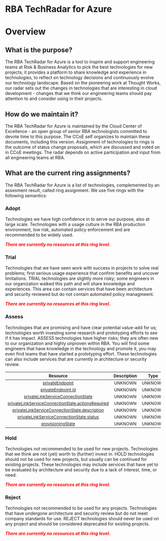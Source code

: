 
RBA TechRadar for Azure
=======================

# Overview

## What is the purpose?


The RBA TechRadar for Azure is a tool to inspire and support engineering teams at Risk & Business Analytics to pick the best technologies for new projects; it provides a platform to share knowledge and experience in technologies, to reflect on technology decisions and continuously evolve our technology landscape.  Based on the pioneering work at Thought Works, our radar sets out the changes in technologies that are interesting in cloud development - changes that we think our engineering teams should pay attention to and consider using in their projects.
## How do we maintain it?


The RBA TechRadar for Azure is maintained by the Cloud Center of Excellence - an open group of senior RBA technologists committed to devote time to this purpose.  The CCoE self organizes to maintain these documents, including this version.  Assignment of technologies to rings is the outcome of status change proposals, which are discussed and voted on in CCoE meetings.  The radar depends on active participation and input from all engineering teams at RBA.
## What are the current ring assignments?


The RBA TechRadar for Azure is a list of technologies, complemented by an assesment result, called ring assignment.  We use five rings with the following semantics:
### Adopt


Technologies we have high confidence in to serve our purpose, also at large scale.  Technologies with a usage culture in the RBA production environment, low risk, automated policy enforcement and are recommended to be widely used.  
  
***<font color="red"> There are currently no resources at this ring level. </font>***
### Trial


Technologies that we have seen work with success in projects to solve real problems;  first serious usage experience that confirm benefits and uncover limitations.  TRIAL technologies are slightly more risky; some engineers in our organization walked this path and will share knowledge and experiences.  This area can contain services that have been architecture and security reviewed but do not contain automated policy managmeent.  
  
***<font color="red"> There are currently no resources at this ring level. </font>***
### Assess


Technologies that are promising and have clear potential value-add for us; technologies worth investing some research and prototyping efforts to see if it has impact.  ASSESS technologies have higher risks;  they are often new to our organization and highly unproven within RBA.  You will find some engineers that have knowledge in the technology and promote it, you may even find teams that have started a prototyping effort.  These technologies can also include services that are currently in architecture or security review.  

|<sub>Resource</sub>|<sub>Description</sub>|<sub>Type</sub>|<sub>Status</sub>|
| :---: | :---: | :---: | :---: |
|<sub>[privateEndpoint](https://github.com/openrba/python-azure-techradar/tree/master/Microsoft.AppConfiguration/configurationStores/privateEndpointConnections/privateEndpoint)</sub>|<sub>UNKNOWN</sub>|<sub>UNKNOWN</sub>|<sub>ASSESS</sub>|
|<sub>[privateEndpoint.id](https://github.com/openrba/python-azure-techradar/tree/master/Microsoft.AppConfiguration/configurationStores/privateEndpointConnections/privateEndpoint.id)</sub>|<sub>UNKNOWN</sub>|<sub>UNKNOWN</sub>|<sub>ASSESS</sub>|
|<sub>[privateLinkServiceConnectionState](https://github.com/openrba/python-azure-techradar/tree/master/Microsoft.AppConfiguration/configurationStores/privateEndpointConnections/privateLinkServiceConnectionState)</sub>|<sub>UNKNOWN</sub>|<sub>UNKNOWN</sub>|<sub>ASSESS</sub>|
|<sub>[privateLinkServiceConnectionState.actionsRequired](https://github.com/openrba/python-azure-techradar/tree/master/Microsoft.AppConfiguration/configurationStores/privateEndpointConnections/privateLinkServiceConnectionState.actionsRequired)</sub>|<sub>UNKNOWN</sub>|<sub>UNKNOWN</sub>|<sub>ASSESS</sub>|
|<sub>[privateLinkServiceConnectionState.description](https://github.com/openrba/python-azure-techradar/tree/master/Microsoft.AppConfiguration/configurationStores/privateEndpointConnections/privateLinkServiceConnectionState.description)</sub>|<sub>UNKNOWN</sub>|<sub>UNKNOWN</sub>|<sub>ASSESS</sub>|
|<sub>[privateLinkServiceConnectionState.status](https://github.com/openrba/python-azure-techradar/tree/master/Microsoft.AppConfiguration/configurationStores/privateEndpointConnections/privateLinkServiceConnectionState.status)</sub>|<sub>UNKNOWN</sub>|<sub>UNKNOWN</sub>|<sub>ASSESS</sub>|
|<sub>[provisioningState](https://github.com/openrba/python-azure-techradar/tree/master/Microsoft.AppConfiguration/configurationStores/privateEndpointConnections/provisioningState)</sub>|<sub>UNKNOWN</sub>|<sub>UNKNOWN</sub>|<sub>ASSESS</sub>|

### Hold


Technologies not recommended to be used for new projects. Technologies that we think are not (yet) worth to (further) invest in.  HOLD technologies should not be used for new projects, but usually can be continued for existing projects.  These technologies may include services that have yet to be evaluated by architecture and security due to a lack of interest, time, or need.  
  
***<font color="red"> There are currently no resources at this ring level. </font>***
### Reject


Technologies not recommended to be used for any projects. Technologies that have undergone architecture and security review but do not meet company standards for use.  REJECT technologies should never be used on any project and should be considered deprecated for existing projects.  
  
***<font color="red"> There are currently no resources at this ring level. </font>***
